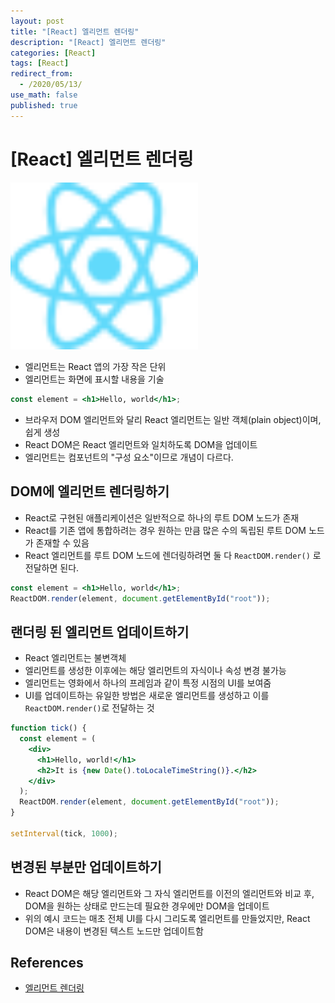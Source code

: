 ```yaml
---
layout: post
title: "[React] 엘리먼트 렌더링"
description: "[React] 엘리먼트 렌더링"
categories: [React]
tags: [React]
redirect_from:
  - /2020/05/13/
use_math: false
published: true
---
```


# [React] 엘리먼트 렌더링

<img src="/assets/images/posts/logos/react-logo.svg" width="300">

- 엘리먼트는 React 앱의 가장 작은 단위
- 엘리먼트는 화면에 표시할 내용을 기술

```jsx
const element = <h1>Hello, world</h1>;
```

- 브라우저 DOM 엘리먼트와 달리 React 엘리먼트는 일반 객체(plain object)이며, 쉽게 생성
- React DOM은 React 엘리먼트와 일치하도록 DOM을 업데이트
- 엘리먼트는 컴포넌트의 "구성 요소"이므로 개념이 다르다.

## DOM에 엘리먼트 렌더링하기

- React로 구현된 애플리케이션은 일반적으로 하나의 루트 DOM 노드가 존재
- React를 기존 앱에 통합하려는 경우 원하는 만큼 많은 수의 독립된 루트 DOM 노드가 존재할 수 있음
- React 엘리먼트를 루트 DOM 노드에 렌더링하려면 둘 다 `ReactDOM.render()` 로 전달하면 된다.

```jsx
const element = <h1>Hello, world</h1>;
ReactDOM.render(element, document.getElementById("root"));
```

## 랜더링 된 엘리먼트 업데이트하기

- React 엘리먼트는 불변객체
- 엘리먼트를 생성한 이후에는 해당 엘리먼트의 자식이나 속성 변경 불가능
- 엘리먼트는 영화에서 하나의 프레임과 같이 특정 시점의 UI를 보여줌
- UI를 업데이트하는 유일한 방법은 새로운 엘리먼트를 생성하고 이를 `ReactDOM.render()`로 전달하는 것

```jsx
function tick() {
  const element = (
    <div>
      <h1>Hello, world!</h1>
      <h2>It is {new Date().toLocaleTimeString()}.</h2>
    </div>
  );
  ReactDOM.render(element, document.getElementById("root"));
}

setInterval(tick, 1000);
```

## 변경된 부분만 업데이트하기

- React DOM은 해당 엘리먼트와 그 자식 엘리먼트를 이전의 엘리먼트와 비교 후, DOM을 원하는 상태로 만드는데 필요한 경우에만 DOM을 업데이트
- 위의 예시 코드는 매초 전체 UI를 다시 그리도록 엘리먼트를 만들었지만, React DOM은 내용이 변경된 텍스트 노드만 업데이트함

## References

- [엘리먼트 렌더링](https://ko.reactjs.org/docs/rendering-elements.html)
